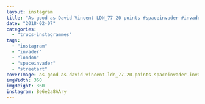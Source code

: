```yaml
---
layout: instagram
title: "As good as David Vincent LDN_77 20 points #spaceinvader #invader #london #streetart"
date: "2018-02-07"
categories: 
  - "trucs-instagrammes"
tags: 
  - "instagram"
  - "invader"
  - "london"
  - "spaceinvader"
  - "streetart"
coverImage: as-good-as-david-vincent-ldn_77-20-points-spaceinvader-invader-london-streetart.jpg
imgWidth: 360
imgHeight: 360
instagram: Be6e2a8AAry
---
```

